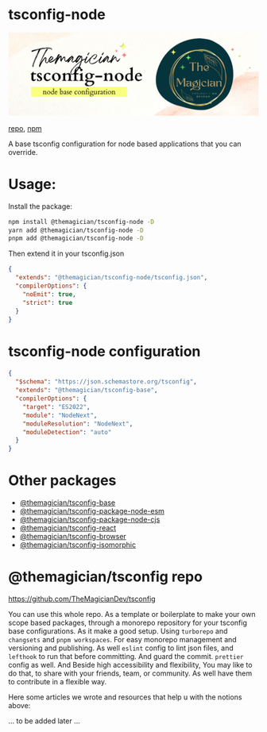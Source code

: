 # tsconfig-node

![the magician tsconfig-node banner](/packages/tsconfig-node/imgs/banner.png)

[repo](https://github.com/TheMagicianDev/tsconfig), [npm](https://www.npmjs.com/package/@themagician/tsconfig-node)

A base tsconfig configuration for node based applications that you can override.

# Usage:

Install the package:

```sh
npm install @themagician/tsconfig-node -D
yarn add @themagician/tsconfig-node -D
pnpm add @themagician/tsconfig-node -D
```

Then extend it in your tsconfig.json

```json
{
  "extends": "@themagician/tsconfig-node/tsconfig.json",
  "compilerOptions": {
    "noEmit": true,
    "strict": true
  }
}
```
# tsconfig-node configuration

```json
{
  "$schema": "https://json.schemastore.org/tsconfig",
  "extends": "@themagician/tsconfig-base",
  "compilerOptions": {
    "target": "ES2022",
    "module": "NodeNext",
    "moduleResolution": "NodeNext",
    "moduleDetection": "auto"
  }
}
```

# Other packages

- [@themagician/tsconfig-base](https://www.npmjs.com/package/@themagician/tsconfig-base)
- [@themagician/tsconfig-package-node-esm](https://www.npmjs.com/package/@themagician/tsconfig-package-node-esm)
- [@themagician/tsconfig-package-node-cjs](https://www.npmjs.com/package/@themagician/tsconfig-package-node-cjs)
- [@themagician/tsconfig-react](https://www.npmjs.com/package/@themagician/tsconfig-react)
- [@themagician/tsconfig-browser](https://www.npmjs.com/package/@themagician/tsconfig-browser)
- [@themagician/tsconfig-isomorphic](https://www.npmjs.com/package/@themagician/tsconfig-isomorphic)

# @themagician/tsconfig repo

https://github.com/TheMagicianDev/tsconfig

You can use this whole repo. As a template or boilerplate to make your own scope based packages, through a monorepo repository for your tsconfig base configurations. As it make a good setup. Using `turborepo` and `changsets` and `pnpm workspaces`. For easy monorepo management and versioning and publishing. As well `eslint` config to lint json files, and `lefthook` to run that before committing. And guard the commit. `prettier` config as well. And Beside high accessibility and flexibility, You may like to do that, to share with your friends, team, or community. As well have them to contribute in a flexible way.

Here some articles we wrote and resources that help u with the notions above:

... to be added later ...
